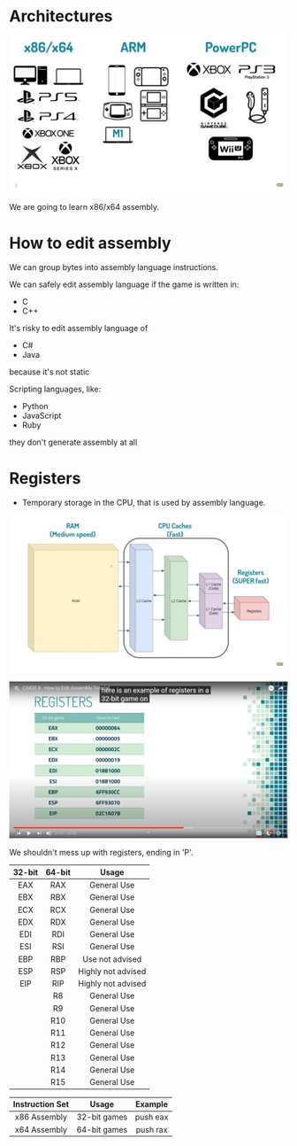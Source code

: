 # Architectures

![Archs](./img/architectures.jpg)

We are going to learn x86/x64 assembly.

# How to edit assembly

We can group bytes into assembly language instructions.

We can safely edit assembly language if the game is written in:
- C
- C++

It's risky to edit assembly language of
- C#
- Java

because it's not static

Scripting languages, like:
- Python
- JavaScript
- Ruby

they don't generate assembly at all

# Registers

- Temporary storage in the CPU, that is used by assembly language.

![registers](img/registers-1.jpg)

![registers](img/registers-32-bit.jpg)

We shouldn't mess up with registers, ending in 'P'.

| 32-bit | 64-bit |       Usage        |
| :----: | :----: | :----------------: |
|  EAX   |  RAX   |    General Use     |
|  EBX   |  RBX   |    General Use     |
|  ECX   |  RCX   |    General Use     |
|  EDX   |  RDX   |    General Use     |
|  EDI   |  RDI   |    General Use     |
|  ESI   |  RSI   |    General Use     |
|  EBP   |  RBP   |  Use not advised   |
|  ESP   |  RSP   | Highly not advised |
|  EIP   |  RIP   | Highly not advised |
|        |   R8   |    General Use     |
|        |   R9   |    General Use     |
|        |  R10   |    General Use     |
|        |  R11   |    General Use     |
|        |  R12   |    General Use     |
|        |  R13   |    General Use     |
|        |  R14   |    General Use     |
|        |  R15   |    General Use     |

| Instruction Set |    Usage     | Example  |
| :-------------: | :----------: | :------: |
|  x86 Assembly   | 32-bit games | push eax |
|  x64 Assembly   | 64-bit games | push rax |

